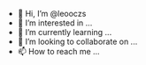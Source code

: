 - 👋 Hi, I’m @leooczs
- 👀 I’m interested in ...
- 🌱 I’m currently learning ...
- 💞️ I’m looking to collaborate on ...
- 📫 How to reach me ...

<!---
leooczs/leooczs is a ✨ special ✨ repository because its `README.md` (this file) appears on your GitHub profile.
You can click the Preview link to take a look at your changes.
--->
